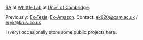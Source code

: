 [RA](https://www.eng.cam.ac.uk/profiles/ek620) at [Whittle Lab](https://whittle.eng.cam.ac.uk/) at [Univ. of Cambridge](https://www.cam.ac.uk/).


Previously: [Ex-Tesla](https://www.linkedin.com/in/krus/details/experience/), [Ex-Amazon](https://www.linkedin.com/in/krus/details/experience/). Contact: ek620@cam.ac.uk / eryk@krus.co.uk

I (very) occasionally store some public projects here.
